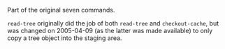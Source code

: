 Part of the original seven commands.

`read-tree` originally did the job of both `read-tree` and `checkout-cache`,
but was changed on 2005-04-09 (as the latter was made available) to only copy a
tree object into the staging area.
